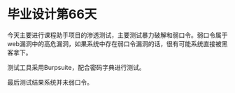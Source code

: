# 毕业设计第66天

今天主要进行课程助手项目的渗透测试，主要测试暴力破解和弱口令。弱口令属于web漏洞中的高危漏洞，如果系统中存在弱口令漏洞的话，很有可能系统直接被黑客拿下。

测试工具采用Burpsuite，配合密码字典进行测试。

最后测试结果系统并未弱口令。